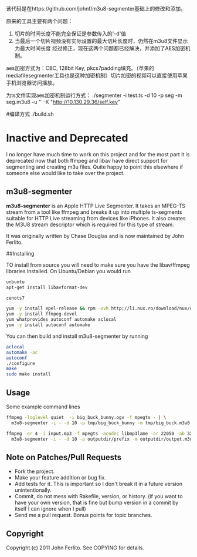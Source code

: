该代码是在https://github.com/johnf/m3u8-segmenter基础上的修改和添加。

原来的工具主要有两个问题：
1. 切片的时间长度不能完全保证是参数传入的'-d'值
2. 当最后一个切片视频没有实际设置的最大切片长度时，仍然在m3u8文件显示为最大时间长度
经过修正，现在这两个问题都已经解决，并添加了AES加密机制。

aes加密方式为：CBC, 128bit Key, pkcs7padding填充。（苹果的mediafilesegmenter工具也是这种加密机制）切片加密的视频可以直接使用苹果手机浏览器访问播放。

为ts文件实现aes加密机制运行方式：
./segmenter -i test.ts -d 10 -p seg -m seg.m3u8 -u '' -K "http://10.130.29.36/self.key"

#编译方式
./build.sh


# Inactive and Deprecated

I no longer have much time to work on this project and for the most part it is deprecated
now that both ffmpeg and libav have direct support for segmenting and creating m3u files.
Quite happy to point this elsewhere if someone else would like to take over the project.

## m3u8-segmenter

**m3u8-segmenter** is an Apple HTTP Live Segmenter. It takes an MPEG-TS stream from a
tool like ffmpeg and breaks it up into multiple ts-segments suitable for HTTP
Live streaming from devices like iPhones. It also creates the M3U8 stream
descriptor which is required for this type of stream.

It was originally written by Chase Douglas and is now maintained by John
Ferlito.

##Installing

TO install from source you will need to make sure you have the libav/ffmpeg
libraries installed. On Ubuntu/Debian you would run

``` bash
unbuntu
apt-get install libavformat-dev

cenots7

yum -y install epel-release && rpm -Uvh http://li.nux.ro/download/nux/dextop/el7/x86_64/nux-dextop-release-0-5.el7.nux.noarch.rpm
yum -y install ffmpeg-devel
yum whatprovides autoconf automake aclocal
yum -y install autoconf automake
```

You can then build and install m3u8-segmenter by running

``` bash
aclocal
automake -ac
autoconf
./configure
make
sudo make install
```
## Usage

Some example command lines

``` bash
ffmpeg -loglevel quiet  -i big_buck_bunny.ogv -f mpegts - | \
  m3u8-segmenter -i - -d 10 -p tmp/big_buck_bunny -m tmp/big_buck.m3u8 -u http://inodes.org/bigbuck/

ffmpeg -er 4 -i input.mp3 -f mpegts -acodec libmp3lame -ar 22050 -ab 32k -vn - | \
  m3u8-segmenter -i - -d 10 -p outputdir/prefix -m outputdir/output.m3u8 -u http://domain.com/
```

## Note on Patches/Pull Requests

* Fork the project.
* Make your feature addition or bug fix.
* Add tests for it. This is important so I don't break it in a
  future version unintentionally.
* Commit, do not mess with Rakefile, version, or history.
  (if you want to have your own version, that is fine but bump version in a commit by itself I can ignore when I pull)
* Send me a pull request. Bonus points for topic branches.

Copyright
---------

Copyright (c) 2011 John Ferlito. See COPYING for details.
